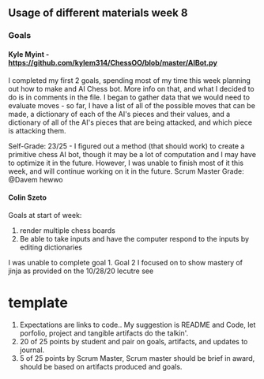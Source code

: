 ## Usage of different materials week 8

### Goals

#### Kyle Myint - https://github.com/kylem314/ChessOO/blob/master/AIBot.py

I completed my first 2 goals, spending most of my time this week planning out how to make and AI Chess bot.  More info on that, and what I decided to do is in comments in the file.  I began to gather data that we would need to evaluate moves - so far, I have a list of all of the possible moves that can be made, a dictionary of each of the AI's pieces and their values, and a dictionary of all of the AI's pieces that are being attacked, and which piece is attacking them.

Self-Grade: 23/25 - I figured out a method (that should work) to create a primitive chess AI bot, though it may be a lot of computation and I may have to optimize it in the future.  However, I was unable to finish most of it this week, and will continue working on it in the future.
Scrum Master Grade:  @Davem hewwo

#### Colin Szeto
Goals at start of week:
1. render multiple chess boards
2. Be able to take inputs and have the computer respond to the inputs	by editing dictionaries

I was unable to complete goal 1. Goal 2 I focused on to show mastery of jinja as provided on the 10/28/20 lecutre
see 


# template

1.  Expectations are links to code.. My suggestion is README and Code, let porfolio, project and tangible artifacts do the talkin'.
2. 20 of 25 points by student and pair on goals, artifacts, and updates to journal.
3. 5 of 25 points by Scrum Master, Scrum master should be brief in award, should be based on artifacts produced and goals.
